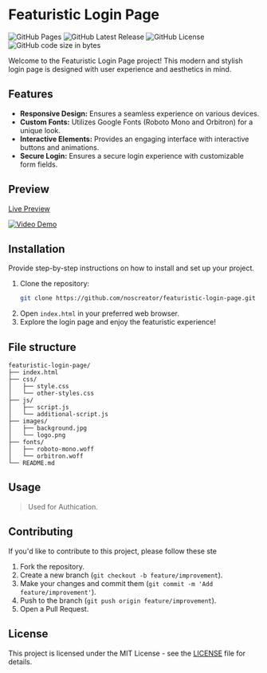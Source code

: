 # Featuristic Login Page

![GitHub Pages](https://img.shields.io/github/deployments/noscreator/featurastic-login-page/github-pages.svg?style=flat-square&color=cyan)
![GitHub Latest Release](https://img.shields.io/github/v/release/noscreator/featurastic-login-page.svg?style=flat-square&color=cyan)
![GitHub License](https://img.shields.io/github/license/noscreator/featurastic-login-page.svg?style=flat-square&color=cyan)
![GitHub code size in bytes](https://img.shields.io/github/languages/code-size/noscreator/featurastic-login-page.svg?style=flat-square&color=cyan)

Welcome to the Featuristic Login Page project! This modern and stylish login page is designed with user experience and aesthetics in mind.

## Features

- **Responsive Design:** Ensures a seamless experience on various devices.
- **Custom Fonts:** Utilizes Google Fonts (Roboto Mono and Orbitron) for a unique look.
- **Interactive Elements:** Provides an engaging interface with interactive buttons and animations.
- **Secure Login:** Ensures a secure login experience with customizable form fields.

## Preview
[Live Preview](https://noscreator.github.io/featurastic-login-page/)

[![Video Demo](https://img.youtube.com/vi/rMnDe0iEGRs/0.jpg)](https://www.youtube.com/watch?v=rMnDe0iEGRs)

## Installation

Provide step-by-step instructions on how to install and set up your project.

1. Clone the repository:
   ```bash
   git clone https://github.com/noscreator/featuristic-login-page.git
   ```
2. Open `index.html` in your preferred web browser.
3. Explore the login page and enjoy the featuristic experience!

## File structure
```plaintext
featuristic-login-page/
├── index.html
├── css/
│   ├── style.css
│   └── other-styles.css
├── js/
│   ├── script.js
│   └── additional-script.js
├── images/
│   ├── background.jpg
│   └── logo.png
├── fonts/
│   ├── roboto-mono.woff
│   └── orbitron.woff
└── README.md
```

## Usage

> Used for Authication.

## Contributing

If you'd like to contribute to this project, please follow these ste

1. Fork the repository.
2. Create a new branch (`git checkout -b feature/improvement`).
3. Make your changes and commit them (`git commit -m 'Add feature/improvement'`).
4. Push to the branch (`git push origin feature/improvement`).
5. Open a Pull Request.

## License

This project is licensed under the MIT License - see the [LICENSE](LICENSE) file for details.
